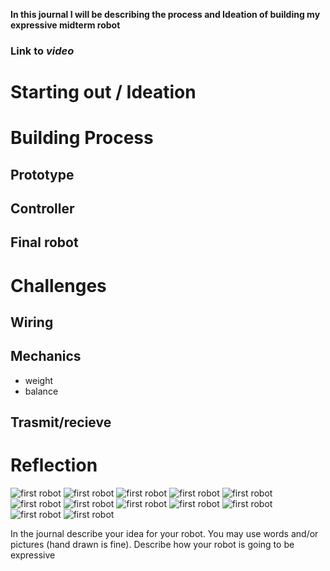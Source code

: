 **In this journal I will be describing the process and Ideation of building my expressive midterm robot**

### Link to *video*

# Starting out / Ideation

# Building Process

## Prototype

## Controller

## Final robot

# Challenges

## Wiring

## Mechanics

- weight
- balance

## Trasmit/recieve

# Reflection

![first robot](images/1.jpg)
![first robot](images/2.jpg)
![first robot](images/3.jpg)
![first robot](images/4.jpg)
![first robot](images/5.jpg)
![first robot](images/6.jpg)
![first robot](images/7.jpg)
![first robot](images/8.jpg)
![first robot](images/9.jpg)
![first robot](images/10.jpg)
![first robot](images/11.jpg)
![first robot](images/12.jpg)

In the journal describe your idea for your robot.
You may use words and/or pictures (hand drawn is fine).
Describe how your robot is going to be expressive

